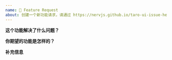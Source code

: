 ```yaml
---
name: 🚀 Feature Request
about: 创建一个新功能请求，请通过 https://nervjs.github.io/taro-ui-issue-helper/ 提交
---
```


<!--- 
🎉建议通过 https://nervjs.github.io/taro-ui-issue-helper/ 网页提交 issue

如果是提交 bug，请搜索文档和 issue，确认以下事项：

* 该问题没有在其他 issue 和文档讨论到，不属于重复内容

* 分割线以下的模板除了「 补充信息」每一样都必填

如果不满足以上两点要求的 bug 报告，issue 会被直接关掉。

请多多理解，您现在的不便将会使 Taro 开发者更高效地定位你的问题，修复你的问题。像你一样的 Taro 的使用者也可以通过搜索找到你提供的 bug，对各方都有很大好处。

🙏🙏🙏
阅读完后请在提交的issue中删除以上内容。
--->

**这个功能解决了什么问题？**
<!--- 请尽可能详尽地说明这个需求的用例和场景 --->

**你期望的功能是怎样的？**
<!--- 描述一下你期望这个新功能是如何使用的，如果可以请提供一些示例 --->

**补充信息**
<!--- 可选 --->
<!--- 跟本次功能请求相关的截图或额外描述都可以写在此处 --->
